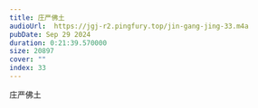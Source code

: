 ```yaml
---
title: 庄严佛土
audioUrl:  https://jgj-r2.pingfury.top/jin-gang-jing-33.m4a
pubDate: Sep 29 2024
duration: 0:21:39.570000
size: 20897
cover: ""
index: 33
---
```

庄严佛土